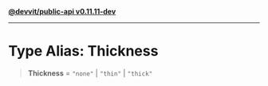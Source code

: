 [**@devvit/public-api v0.11.11-dev**](../../../../../../README.md)

---

# Type Alias: Thickness

> **Thickness** = `"none"` \| `"thin"` \| `"thick"`
